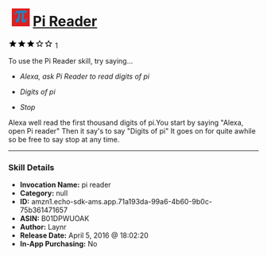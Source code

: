 # &nbsp;<img src="skill_icon" alt="Pi Reader icon" width="36"> [Pi Reader](http://alexa.amazon.com/#skills/amzn1.echo-sdk-ams.app.71a193da-99a6-4b60-9b0c-75b361471657)
![3 stars](../../images/ic_star_black_18dp_1x.png)![3 stars](../../images/ic_star_black_18dp_1x.png)![3 stars](../../images/ic_star_black_18dp_1x.png)![3 stars](../../images/ic_star_border_black_18dp_1x.png)![3 stars](../../images/ic_star_border_black_18dp_1x.png) 1

To use the Pi Reader skill, try saying...

* *Alexa, ask Pi Reader  to read digits of pi*

* *Digits of pi*

* *Stop*

Alexa well read the first thousand digits of pi.You start by saying "Alexa, open Pi reader" Then it say's to say "Digits of pi" It goes on for quite awhile so be free to say stop at any time.

***

### Skill Details

* **Invocation Name:** pi reader
* **Category:** null
* **ID:** amzn1.echo-sdk-ams.app.71a193da-99a6-4b60-9b0c-75b361471657
* **ASIN:** B01DPWUOAK
* **Author:** Laynr
* **Release Date:** April 5, 2016 @ 18:02:20
* **In-App Purchasing:** No
